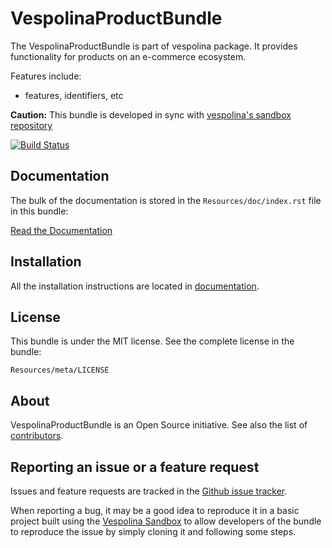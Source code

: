 VespolinaProductBundle
======================

The VespolinaProductBundle is part of vespolina package.
It provides functionality for products on an e-commerce ecosystem.

Features include:

- features, identifiers, etc


**Caution:** This bundle is developed in sync with [vespolina's sandbox repository](https://github.com/vespolina/vespolina_sandbox)

[![Build Status](https://secure.travis-ci.org/vespolina/VespolinaProductBundle.png)](http://travis-ci.org/vespolina/VespolinaProductBundle)

Documentation
-------------

The bulk of the documentation is stored in the `Resources/doc/index.rst`
file in this bundle:

[Read the Documentation](https://github.com/vespolina/VespolinaProductBundle/blob/master/Resources/doc/index.rst)

Installation
------------

All the installation instructions are located in [documentation](https://github.com/vespolina/VespolinaProductBundle/blob/master/Resources/doc/index.rst).

License
-------

This bundle is under the MIT license. See the complete license in the bundle:

    Resources/meta/LICENSE

About
-----

VespolinaProductBundle is an Open Source initiative.
See also the list of [contributors](https://github.com/vespolina/VespolinaProductBundle/contributors).

Reporting an issue or a feature request
---------------------------------------

Issues and feature requests are tracked in the [Github issue tracker](https://github.com/vespolina/VespolinaProductBundle/issues).

When reporting a bug, it may be a good idea to reproduce it in a basic project
built using the [Vespolina Sandbox](https://github.com/vespolina/vespolina_sandbox)
to allow developers of the bundle to reproduce the issue by simply cloning it
and following some steps.
